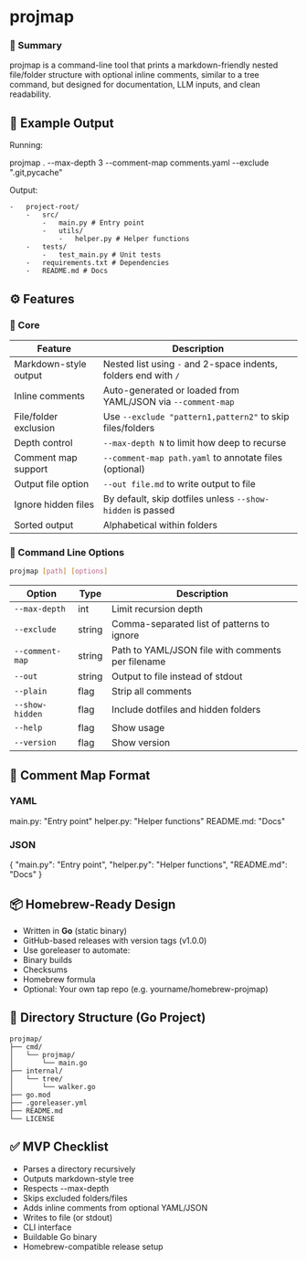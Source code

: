 # projmap

### 📌 Summary

projmap is a command-line tool that prints a markdown-friendly nested
file/folder structure with optional inline comments, similar to a tree command,
but designed for documentation, LLM inputs, and clean readability.

## 📄 Example Output

Running:

projmap . --max-depth 3 --comment-map comments.yaml --exclude ".git,pycache"

Output:

```
-   project-root/
    -   src/
        -   main.py # Entry point
        -   utils/
            -   helper.py # Helper functions
    -   tests/
        -   test_main.py # Unit tests
    -   requirements.txt # Dependencies
    -   README.md # Docs
```

## ⚙️ Features

### 🔸 Core

| Feature               | Description                                                     |
| --------------------- | --------------------------------------------------------------- |
| Markdown-style output | Nested list using `-` and 2-space indents, folders end with `/` |
| Inline comments       | Auto-generated or loaded from YAML/JSON via `--comment-map`     |
| File/folder exclusion | Use `--exclude "pattern1,pattern2"` to skip files/folders       |
| Depth control         | `--max-depth N` to limit how deep to recurse                    |
| Comment map support   | `--comment-map path.yaml` to annotate files (optional)          |
| Output file option    | `--out file.md` to write output to file                         |
| Ignore hidden files   | By default, skip dotfiles unless `--show-hidden` is passed      |
| Sorted output         | Alphabetical within folders                                     |

### 🔸 Command Line Options

```bash
projmap [path] [options]
```

| Option          | Type   | Description                                       |
| --------------- | ------ | ------------------------------------------------- |
| `--max-depth`   | int    | Limit recursion depth                             |
| `--exclude`     | string | Comma-separated list of patterns to ignore        |
| `--comment-map` | string | Path to YAML/JSON file with comments per filename |
| `--out`         | string | Output to file instead of stdout                  |
| `--plain`       | flag   | Strip all comments                                |
| `--show-hidden` | flag   | Include dotfiles and hidden folders               |
| `--help`        | flag   | Show usage                                        |
| `--version`     | flag   | Show version                                      |

## 📁 Comment Map Format

### YAML

main.py: "Entry point" helper.py: "Helper functions" README.md: "Docs"

### JSON

{ "main.py": "Entry point", "helper.py": "Helper functions", "README.md": "Docs"
}

## 📦 Homebrew-Ready Design

-   Written in **Go** (static binary)
-   GitHub-based releases with version tags (v1.0.0)
-   Use goreleaser to automate:
-   Binary builds
-   Checksums
-   Homebrew formula
-   Optional: Your own tap repo (e.g. yourname/homebrew-projmap)

## 🧱 Directory Structure (Go Project)

```
projmap/
├── cmd/
│   └── projmap/
│       └── main.go
├── internal/
│   └── tree/
│       └── walker.go
├── go.mod
├── .goreleaser.yml
├── README.md
└── LICENSE
```

## ✅ MVP Checklist

-   Parses a directory recursively
-   Outputs markdown-style tree
-   Respects --max-depth
-   Skips excluded folders/files
-   Adds inline comments from optional YAML/JSON
-   Writes to file (or stdout)
-   CLI interface
-   Buildable Go binary
-   Homebrew-compatible release setup
